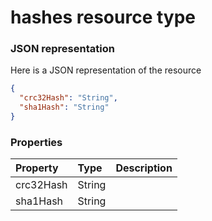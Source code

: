 # hashes resource type



### JSON representation

Here is a JSON representation of the resource

```json
{
  "crc32Hash": "String",
  "sha1Hash": "String"
}

```
### Properties
| Property	   | Type	|Description|
|:---------------|:--------|:----------|
|crc32Hash|String||
|sha1Hash|String||

<!-- uuid: fc4f4d77-b7d4-4084-a1c3-0933a1697bc4
2015-10-09 18:12:08 UTC -->